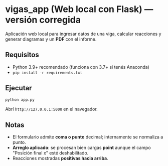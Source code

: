 
# vigas_app (Web local con Flask) — versión corregida

Aplicación web local para ingresar datos de una viga, calcular reacciones y generar diagramas y un **PDF** con el informe.

## Requisitos
- Python 3.9+ recomendado (funciona con 3.7+ si tenés Anaconda)
- `pip install -r requirements.txt`

## Ejecutar
```bash
python app.py
```
Abrí `http://127.0.0.1:5000` en el navegador.

## Notas
- El formulario admite **coma o punto** decimal; internamente se normaliza a punto.
- **Arreglo aplicado**: se procesan bien cargas **point** aunque el campo "Posición final x" esté deshabilitado.
- Reacciones mostradas **positivas hacia arriba**.
